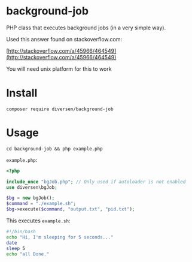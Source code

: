 # background-job

PHP class that executes background jobs (in a very simple way). 

Used this answer found on stackoverflow.com:

[http://stackoverflow.com/a/45966/464549](http://stackoverflow.com/a/45966/464549)

You will need unix platform for this to work

# Install

    composer require diversen/background-job

# Usage 

    cd background-job && php example.php

`example.php`: 
~~~php
<?php

include_once "bgJob.php"; // Only used if autoloader is not enabled
use diversen\bgJob;

$bg = new bgJob();
$command = "./example.sh";
$bg->execute($command, "output.txt", "pid.txt");
~~~

This executes `example.sh`: 

~~~sh
#!/bin/bash
echo "Hi, I'm sleeping for 5 seconds..."
date
sleep 5
echo "all Done."
~~~
